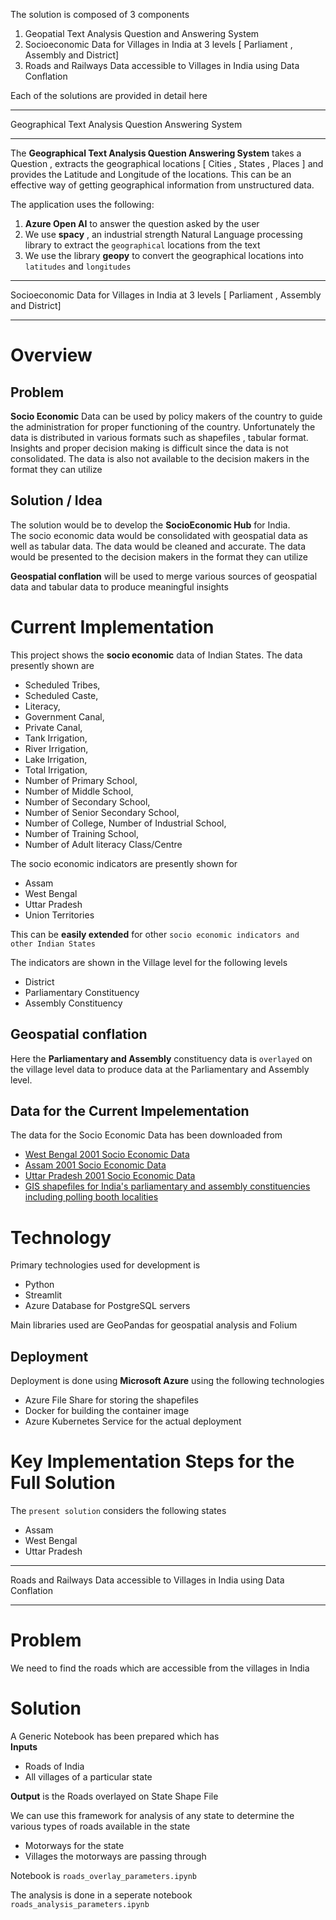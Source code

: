 The solution is composed of 3 components    
1. Geopatial Text Analysis Question and Answering System   
2. Socioeconomic Data for Villages in India at 3 levels [ Parliament , Assembly and District]  
3. Roads and Railways Data accessible to Villages in India using Data Conflation   

Each of the solutions are provided in detail here          

<hr/>
Geographical Text Analysis Question Answering System
<hr/>

The **Geographical Text Analysis Question Answering System**  takes a Question , extracts the geographical locations [ Cities , States , Places ] and provides the Latitude and Longitude of the locations. This can be an effective way of getting geographical information from unstructured data.      

The application uses the following:
1. **Azure Open AI** to answer the question asked by the user       
2. We use **spacy** , an industrial strength Natural Language processing library to extract the `geographical` locations from the text         
3. We use the library **geopy** to convert the geographical locations into `latitudes` and `longitudes`           

<hr/>
Socioeconomic Data for Villages in India at 3 levels [ Parliament , Assembly and District]  
<hr/>
   
# Overview                 

## Problem    

**Socio Economic** Data  can be used by policy makers of the country to guide the administration for proper functioning of the country. Unfortunately the data is distributed in various formats such as shapefiles , tabular format. Insights and proper decision making is difficult since the data is not consolidated. The data is also not available to the decision makers in the format they can utilize   

## Solution / Idea 
The solution would be to develop the **SocioEconomic Hub** for India.  
The socio economic data would be consolidated with geospatial data as well as tabular data. The data would be cleaned and accurate. 
The data would be presented to the decision makers in the format they can utilize            

**Geospatial conflation** will be used to merge various sources of geospatial data and tabular data to produce meaningful insights    


# Current Implementation    

This project shows the **socio economic** data of Indian States. The data presently shown are 
* Scheduled Tribes,              
* Scheduled Caste,          
* Literacy,           
* Government Canal,          
* Private Canal,          
* Tank Irrigation,         
* River Irrigation,          
* Lake Irrigation,          
* Total Irrigation,          
* Number of Primary School,        
* Number of Middle School,           
* Number of Secondary School,        
* Number of Senior Secondary School,      
* Number of College, Number of Industrial School,       
* Number of Training School,           
* Number of Adult literacy Class/Centre        
       

The socio economic indicators are presently shown for  
*  Assam     
*  West Bengal   
*  Uttar Pradesh    
*  Union Territories              

This can be **easily extended** for other `socio economic indicators and other Indian States`
    
The indicators are shown in the Village level for the following levels     
*   District    
*   Parliamentary Constituency   
*   Assembly Constituency         

## Geospatial conflation       

Here the **Parliamentary and Assembly** constituency data is `overlayed` on the village level data to produce data at the Parliamentary and Assembly level.       


## Data for the Current Impelementation  

The data for the Socio Economic Data has been downloaded from   
* [West Bengal 2001 Socio Economic Data](https://geodata.lib.utexas.edu/catalog/nyu-2451-34360)         
* [Assam 2001 Socio Economic Data](https://geodata.lib.utexas.edu/catalog/nyu-2451-42187)     
* [Uttar Pradesh 2001 Socio Economic Data](https://geodata.lib.utexas.edu/catalog/nyu-2451-60250)     
* [GIS shapefiles for India's parliamentary and assembly constituencies including polling booth localities](https://pub.uni-bielefeld.de/record/2674065)     

# Technology      

Primary technologies used for development is   
* Python 
* Streamlit  
* Azure Database for PostgreSQL servers    

Main libraries used are GeoPandas for geospatial analysis and Folium     

## Deployment        
Deployment is done using **Microsoft Azure** using the following technologies     

* Azure File Share for storing the shapefiles    
* Docker for building the container image   
* Azure Kubernetes Service for the actual deployment        

# Key Implementation Steps for the Full Solution   

The `present solution` considers the following states    
*  Assam     
*  West Bengal   
*  Uttar Pradesh       
   
<hr/>
Roads and Railways Data accessible to Villages in India using Data Conflation
<hr/>  

# Problem  
We need to find the roads which are accessible from the villages in India          

# Solution   
A Generic Notebook has been prepared which has   
**Inputs**        
* Roads of India        
* All villages of a particular state     
  
**Output** is the Roads overlayed on State Shape File        

We can use this framework for analysis of any state to 
determine the various types of roads available in the state         
* Motorways for the state              
* Villages the motorways are passing through       
   
Notebook is `roads_overlay_parameters.ipynb`    

The analysis is done in a seperate notebook `roads_analysis_parameters.ipynb`   